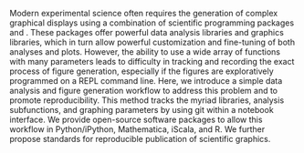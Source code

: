 Modern experimental science often requires the generation of complex graphical displays using a combination of scientific programming packages and . These packages offer powerful data analysis libraries and graphics libraries, which in turn allow powerful customization and fine-tuning of both analyses and plots. However, the ability to use a wide array of functions with many parameters leads to difficulty in tracking and recording the exact process of figure generation, especially if the figures are exploratively programmed on a REPL command line. Here, we introduce a simple data analysis and figure generation workflow to address this problem and to promote reproducibility. This method tracks the myriad libraries, analysis subfunctions, and graphing parameters by using git within a notebook interface. We provide open-source software packages to allow this workflow in Python/iPython, Mathematica, iScala, and R. We further propose standards for reproducible publication of scientific graphics.